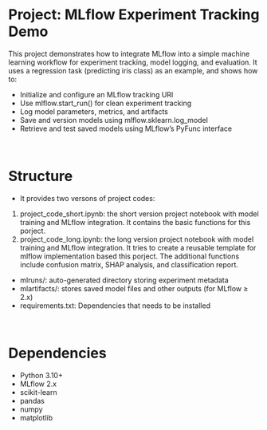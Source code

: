 Project: MLflow Experiment Tracking Demo
========================================
This project demonstrates how to integrate MLflow into a simple machine learning workflow for experiment tracking, model logging, and evaluation.
It uses a regression task (predicting iris class) as an example, and shows how to:
* Initialize and configure an MLflow tracking URI
* Use mlflow.start_run() for clean experiment tracking
* Log model parameters, metrics, and artifacts
* Save and version models using mlflow.sklearn.log_model
* Retrieve and test saved models using MLflow’s PyFunc interface
</br>

Structure
=========
* It provides two versons of project codes:
1) project_code_short.ipynb: the short version project notebook with model training and MLflow integration. It contains the basic functions for this porject.
2) project_code_long.ipynb: the long version project notebook with model training and MLflow integration. It tries to create a reusable template for mlflow implementation based this porject. The additional functions include confusion matrix, SHAP analysis, and classification report.
* mlruns/: auto-generated directory storing experiment metadata
* mlartifacts/: stores saved model files and other outputs (for MLflow ≥ 2.x)
* requirements.txt: Dependencies that needs to be installed
</br>

Dependencies
============
* Python 3.10+
* MLflow 2.x
* scikit-learn
* pandas
* numpy
* matplotlib